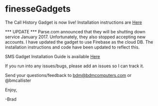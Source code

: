 # finesseGadgets

The Call History Gadget is now live! Installation instructions are <a href="https://github.com/bdm1981/finesseGadgets/wiki/Call-History-Gadget-Installation-Guide">Here</a>

*** UPDATE ***
Parse.com announced that they will be shutting down service January 2017. Unfortunately, they also stopped accepting new accounts. I have updated the gadget to use Firebase as the cloud DB. The installation instructions and code have been updated to reflect this.

SMS Gadget Installation Guide is available <a href="https://github.com/bdm1981/finesseGadgets/wiki#tropo-sms-gadget-installation-guide">Here</a>

If you run into any issues/bugs, please add an issues so I can track it.

Send your questions/feedback to bdm@bdmcomputers.com or @bmcallister

Enjoy,

-Brad
